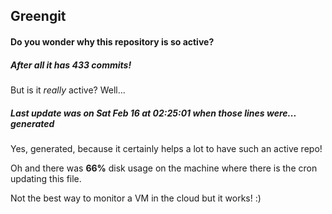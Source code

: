 ## Greengit

#### Do you wonder why this repository is so active?

##### After all it has 433 commits!

But is it *really* active? Well...

##### Last update was on Sat Feb 16 at 02:25:01 when those lines were... generated

Yes, generated, because it certainly helps a lot to have such an active repo!

Oh and there was **66%** disk usage on the machine
where there is the cron updating this file.

Not the best way to monitor a VM in the cloud but it works! :)
